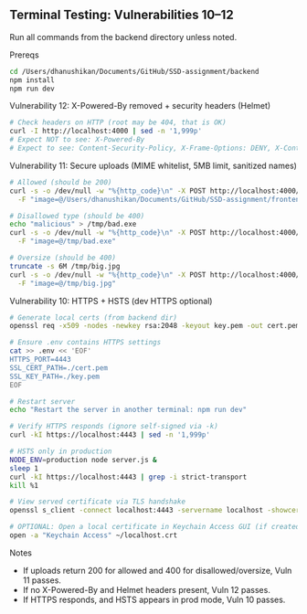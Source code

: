 ## Terminal Testing: Vulnerabilities 10–12

Run all commands from the backend directory unless noted.

Prereqs
```bash
cd /Users/dhanushikan/Documents/GitHub/SSD-assignment/backend
npm install
npm run dev
```

Vulnerability 12: X-Powered-By removed + security headers (Helmet)
```bash
# Check headers on HTTP (root may be 404, that is OK)
curl -I http://localhost:4000 | sed -n '1,999p'
# Expect NOT to see: X-Powered-By
# Expect to see: Content-Security-Policy, X-Frame-Options: DENY, X-Content-Type-Options: nosniff
```

Vulnerability 11: Secure uploads (MIME whitelist, 5MB limit, sanitized names)
```bash
# Allowed (should be 200)
curl -s -o /dev/null -w "%{http_code}\n" -X POST http://localhost:4000/api/upload/image \
  -F "image=@/Users/dhanushikan/Documents/GitHub/SSD-assignment/frontend/src/assets/noProducts.png"

# Disallowed type (should be 400)
echo "malicious" > /tmp/bad.exe
curl -s -o /dev/null -w "%{http_code}\n" -X POST http://localhost:4000/api/upload/image \
  -F "image=@/tmp/bad.exe"

# Oversize (should be 400)
truncate -s 6M /tmp/big.jpg
curl -s -o /dev/null -w "%{http_code}\n" -X POST http://localhost:4000/api/upload/image \
  -F "image=@/tmp/big.jpg"
```

Vulnerability 10: HTTPS + HSTS (dev HTTPS optional)
```bash
# Generate local certs (from backend dir)
openssl req -x509 -nodes -newkey rsa:2048 -keyout key.pem -out cert.pem -days 1 -subj "/CN=localhost"

# Ensure .env contains HTTPS settings
cat >> .env << 'EOF'
HTTPS_PORT=4443
SSL_CERT_PATH=./cert.pem
SSL_KEY_PATH=./key.pem
EOF

# Restart server
echo "Restart the server in another terminal: npm run dev"

# Verify HTTPS responds (ignore self-signed via -k)
curl -kI https://localhost:4443 | sed -n '1,999p'

# HSTS only in production
NODE_ENV=production node server.js &
sleep 1
curl -kI https://localhost:4443 | grep -i strict-transport
kill %1
```

```bash
# View served certificate via TLS handshake
openssl s_client -connect localhost:4443 -servername localhost -showcerts </dev/null

# OPTIONAL: Open a local certificate in Keychain Access GUI (if created as ~/localhost.crt)
open -a "Keychain Access" ~/localhost.crt
```

Notes
- If uploads return 200 for allowed and 400 for disallowed/oversize, Vuln 11 passes.
- If no X-Powered-By and Helmet headers present, Vuln 12 passes.
- If HTTPS responds, and HSTS appears in prod mode, Vuln 10 passes.


